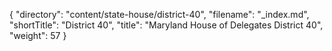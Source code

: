 {
  "directory": "content/state-house/district-40",
  "filename": "_index.md",
  "shortTitle": "District 40",
  "title": "Maryland House of Delegates District 40",
  "weight": 57
}
